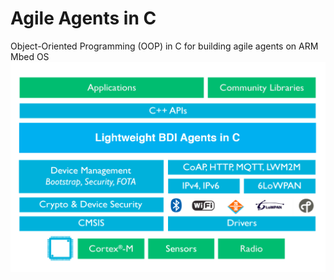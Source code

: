 # Agile Agents in C 
Object-Oriented Programming (OOP) in C for building agile agents on ARM Mbed OS
![alt text](https://github.com/rqg0717/Agile-Agents-in-C/blob/master/agents_in_C.png)
